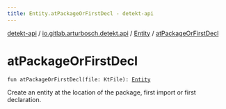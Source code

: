 ```yaml
---
title: Entity.atPackageOrFirstDecl - detekt-api
---
```


[detekt-api](../../index.html) / [io.gitlab.arturbosch.detekt.api](../index.html) / [Entity](index.html) / [atPackageOrFirstDecl](./at-package-or-first-decl.html)

# atPackageOrFirstDecl

`fun atPackageOrFirstDecl(file: KtFile): `[`Entity`](index.html)

Create an entity at the location of the package, first import or first declaration.

